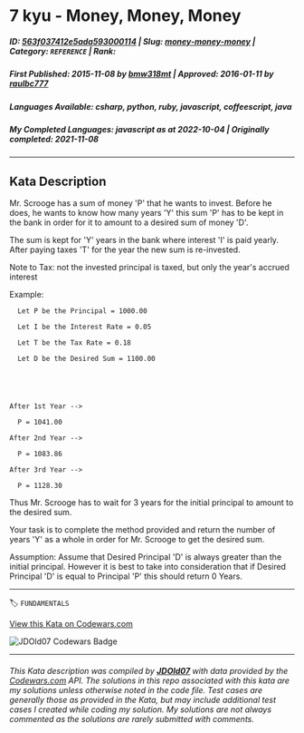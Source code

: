 # 7 kyu - Money, Money, Money

##### **ID**: [563f037412e5ada593000114](https://www.codewars.com/kata/563f037412e5ada593000114) | **Slug**: [money-money-money](https://www.codewars.com/kata/563f037412e5ada593000114) | **Category**: `REFERENCE` | **Rank**: <span style="color:white">7 kyu</span>

##### **First Published**: 2015-11-08 ***by*** [bmw318mt](https://www.codewars.com/users/bmw318mt) | **Approved**: 2016-01-11 ***by*** [raulbc777](https://www.codewars.com/users/raulbc777)

##### **Languages Available**: csharp, python, ruby, javascript, coffeescript, java

##### **My Completed Languages**: javascript ***as at*** 2022-10-04 | **Originally completed**: 2021-11-08

---

## Kata Description


Mr. Scrooge has a sum of money 'P' that he wants to invest. Before he does, he wants to know how many years 'Y' this sum 'P' has to be kept in the bank in order for it to amount to a desired sum of money 'D'.



The sum is kept for 'Y' years in the bank where interest 'I' is paid yearly. After paying taxes 'T' for the year the new sum is re-invested.



Note to Tax: not the invested principal is taxed, but only the year's accrued interest



Example:



      Let P be the Principal = 1000.00      

      Let I be the Interest Rate = 0.05      

      Let T be the Tax Rate = 0.18      

      Let D be the Desired Sum = 1100.00





    After 1st Year -->

      P = 1041.00

    After 2nd Year -->

      P = 1083.86

    After 3rd Year -->

      P = 1128.30

  

Thus Mr. Scrooge has to wait for 3 years for the initial principal to amount to the desired sum.

 

Your task is to complete the method provided and return the number of years 'Y' as a whole in order for Mr. Scrooge to get the desired sum.  



Assumption: Assume that Desired Principal 'D' is always greater than the initial principal. However it is best to take into consideration that if Desired Principal 'D' is equal to Principal 'P' this should return 0 Years.

---


🏷 `FUNDAMENTALS`


[View this Kata on Codewars.com](https://www.codewars.com/kata/563f037412e5ada593000114)

![](https://www.codewars.com/users/jdold07/badges/large "JDOld07 Codewars Badge")

---

###### *This Kata description was compiled by [**JDOld07**](https://tpstech.dev) with data provided by the [Codewars.com](https://www.codewars.com) API.  The solutions in this repo associated with this kata are my solutions unless otherwise noted in the code file.  Test cases are generally those as provided in the Kata, but may include additional test cases I created while coding my solution.  My solutions are not always commented as the solutions are rarely submitted with comments.*
